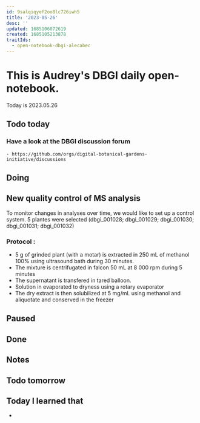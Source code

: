 ```yaml
---
id: 9salqiqyef2oo8lc726iwh5
title: '2023-05-26'
desc: ''
updated: 1685106072619
created: 1685105213878
traitIds:
  - open-notebook-dbgi-alecabec
---
```



# This is Audrey's DBGI daily open-notebook.

Today is 2023.05.26

## Todo today

### Have a look at the DBGI discussion forum
    - https://github.com/orgs/digital-botanical-gardens-initiative/discussions

###
###

## Doing

## New quality control of MS analysis
To monitor changes in analyses over time, we would like to set up a control system. 5 plantes were selected (dbgi_001028; dbgi_001029; dbgi_001030; dbgi_001031; dbgi_001032)

### Protocol : 
- 5 g of grinded plant (with a motar) is extracted in 250 mL of methanol 100% using ultrasound bath during 30 minutes. 
- The mixture is centrifugated in falcon 50 mL at 8 000 rpm during 5 minutes 
- The supernatant is transfered in tared balloon. 
- Solution in evaporated to dryness using a rotary evaporator 
- The dry extract is then solubilized at 5 mg/mL using methanol and aliquotate and conserved in the freezer 
## Paused

## Done

## Notes

## Todo tomorrow

###
###
###


## Today I learned that

- 